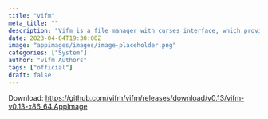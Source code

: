 ```yaml
---
title: "vifm"
meta_title: ""
description: "Vifm is a file manager with curses interface, which provides Vim-like environment for managing objects within file systems, extended with some useful ideas from mutt"
date: 2023-04-04T19:30:00Z
image: "appimages/images/image-placeholder.png"
categories: ["System"]
author: "vifm Authors"
tags: ["official"]
draft: false
---
```


Download: https://github.com/vifm/vifm/releases/download/v0.13/vifm-v0.13-x86_64.AppImage
